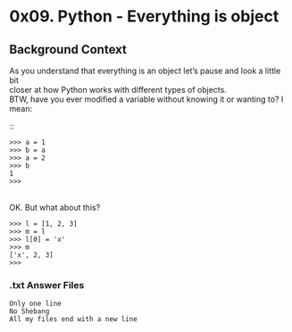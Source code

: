 # 0x09. Python - Everything is object

Background Context
--------------------

As you understand that everything is an object let’s pause and look a little bit <br>
closer at how Python works with different types of objects.
<br>
BTW, have you ever modified a variable without knowing it or wanting to? I mean:<br>

::

	>>> a = 1
	>>> b = a
	>>> a = 2
	>>> b
	1
	>>>

<br>
OK. But what about this?
<br>

	>>> l = [1, 2, 3]
	>>> m = l
	>>> l[0] = 'x'
	>>> m
	['x', 2, 3]
	>>> 

### .txt Answer Files
    Only one line
    No Shebang
    All my files end with a new line
